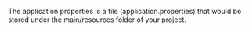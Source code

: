 ---
---

The application properties is a file (application.properties) that would be stored under the main/resources folder of your project. 
